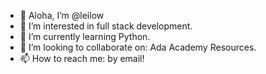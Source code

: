 - 👋 Aloha, I’m @leilow
- 👀 I’m interested in full stack development.
- 🌱 I’m currently learning Python.
- 💞️ I’m looking to collaborate on: Ada Academy Resources.
- 📫 How to reach me: by email!

<!---
leilow/leilow is a ✨ special ✨ repository because its `README.md` (this file) appears on your GitHub profile.
You can click the Preview link to take a look at your changes.
--->
